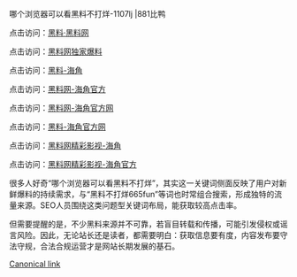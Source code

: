 哪个浏览器可以看黑料不打烊-1107lj |881比鸭

点击访问：<a href="https://heiliaolvzlu3.pages.dev">黑料·黑料网</a>

点击访问：<a href="https://heiliaoyvnrda.pages.dev">黑料网独家爆料</a>

点击访问：<a href="https://heiliaokof3cy.pages.dev">黑料-海角</a>

点击访问：<a href="https://heiliao9wsbg3.pages.dev">黑料网-海角官方</a>

点击访问：<a href="https://heiliaoryrhyu.pages.dev">黑料网-海角官方网</a>

点击访问：<a href="https://heiliaotlyq53.pages.dev">黑料-海角官方网</a>

点击访问：<a href="https://heiliao3gvg9x.pages.dev">黑料网精彩影视-海角</a>

点击访问：<a href="https://heiliaoxfe5rb.pages.dev">黑料网精彩影视-海角官方</a>

很多人好奇“哪个浏览器可以看黑料不打烊”，其实这一关键词侧面反映了用户对新鲜爆料的持续需求，与“黑料不打烊665fun”等词也时常组合搜索，形成独特的流量来源。SEO人员围绕这类问题型关键词布局，能获取较高点击率。

但需要提醒的是，不少黑料来源并不可靠，若盲目转载和传播，可能引发侵权或谣言风险。因此，无论站长还是读者，都需要明白：获取信息要有度，内容发布要守法守规，合法合规运营才是网站长期发展的基石。

[Canonical link](https://github.com/7766ttn/1001 )

